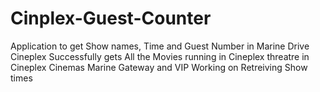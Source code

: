 # Cinplex-Guest-Counter
Application to get Show names, Time and Guest Number in Marine Drive Cineplex
Successfully gets All the Movies running in Cineplex threatre in Cineplex Cinemas Marine Gateway and VIP
Working on Retreiving Show times
